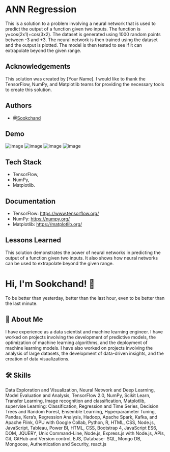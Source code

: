 
# ANN Regression
This is a solution to a problem involving a neural network that is used to predict the output of a function given two inputs. The function is y=cos(2x1)+cos(3x2). The dataset is generated using 1000 random points between -3 and +3. The neural network is then trained using the dataset and the output is plotted. The model is then tested to see if it can extrapolate beyond the given range.
## Acknowledgements
This solution was created by [Your Name]. I would like to thank the TensorFlow, NumPy, and Matplotlib teams for providing the necessary tools to create this solution.

## Authors

- [@Sookchand](https://github.com/Sookchand)


## Demo
![image](https://user-images.githubusercontent.com/34344439/210094471-08a04d7d-8df9-4efb-94c3-03d47e2f3b08.png)
![image](https://user-images.githubusercontent.com/34344439/210094636-820911fc-2abd-40eb-83cd-efaa64f0e69c.png)
![image](https://user-images.githubusercontent.com/34344439/210094735-7f47d778-6ab1-474f-a9d5-ee8baf593f70.png)
![image](https://user-images.githubusercontent.com/34344439/210094843-b2a59dad-6a9d-4284-9357-7d2a8b110f44.png)


## Tech Stack
- TensorFlow, 
- NumPy,
- Matplotlib.
## Documentation
- TensorFlow: https://www.tensorflow.org/
- NumPy: https://numpy.org/
- Matplotlib: https://matplotlib.org/
## Lessons Learned
This solution demonstrates the power of neural networks in predicting the output of a function given two inputs. It also shows how neural networks can be used to extrapolate beyond the given range.

# Hi, I'm Sookchand! 👋

To be better than yesterday, better than the last hour, even to be better than the last
minute.
## 🚀 About Me
I have experience as a data scientist and machine learning engineer. I have worked on
projects involving the development of predictive models, the optimization of machine
learning algorithms, and the deployment of machine learning models. I have also worked on
projects involving the analysis of large datasets, the development of data-driven insights,
and the creation of data visualizations.
## 🛠 Skills
Data Exploration and Visualization, Neural Network and Deep Learning, Model Evaluation
and Analysis, TensorFlow 2.0, NumPy, Scikit Learn, Transfer Learning, Image recognition and
classification, Matplotlib, supervise Learning: Classification, Regression and Time Series,
Decision Trees and Random Forest, Ensemble Learning, Hyperparameter Tuning, Pandas,
Kera’s, Regression Analysis, Hadoop, Apache Spark, Kafka, and Apache Flink, GPU with
Google Collab, Python, R, HTML, CSS, Node.js, JavaScript, Tableau, Power BI, HTML, CSS,
Bootstrap 4, JavaScript ES6, DOM, JQUERY, Unix Command-Line, Node.js, Express.js with Node.js,
APIs, Git, GitHub and Version control, EJS, Database- SQL, Mongo DB, Mongoose, Authentication and
Security, react.js
